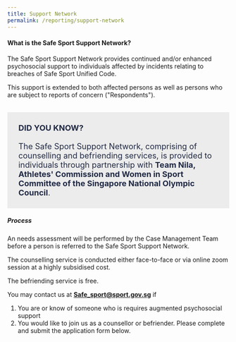 ```yaml
---
title: Support Network
permalink: /reporting/support-network
---
```

#### What is the Safe Sport Support Network?

The Safe Sport Support Network provides continued and/or enhanced psychosocial support to individuals affected by incidents relating to breaches of Safe Sport Unified Code.

This support is extended to both affected persons as well as persons who are subject to reports of concern ("Respondents"). 


<br>
<div style="font-size:18px;color:#202945; background-color:#ECECEC; border:10px;border-color:#FFFFFF; padding:25px">
<b>DID YOU KNOW?</b>
	<br><br>The Safe Sport Support Network, comprising of counselling and befriending services, is provided to individuals through partnership with <b>Team Nila,  Athletes' Commission and Women in Sport Committee of the Singapore National Olympic Council</b>.

</div>

##### Process

An needs assessment will be performed by the Case Management Team before a person is referred to the Safe Sport Support Network. 

The counselling service is conducted either face-to-face or via online zoom session at a highly subsidised cost. 

The befriending service is free.

You may contact us at **Safe_sport@sport.gov.sg**  if 
1. You are or know of someone who is requires augmented psychosocial support 
2. You would like to join us as a counsellor or befriender. Please complete and submit the application form below.

